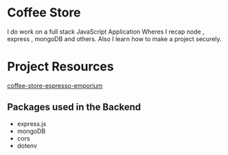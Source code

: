 # Coffee Store

I do work on a full stack JavaScript Application Wheres I recap node , express , mongoDB and others. Also I learn how to make a project securely.

# Project Resources

[coffee-store-espresso-emporium](https://github.com/ProgrammingHero1/coffee-store-espresso-emporium.git)

## Packages used in the Backend

- express.js
- mongoDB
- cors
- dotenv
